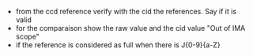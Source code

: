 - from the ccd reference verify with the cid the references. Say if it is valid
- for the comparaison show the raw value and the cid value "Out of IMA scope"
- if the reference is considered as full when there is J{0-9}{a-Z}
